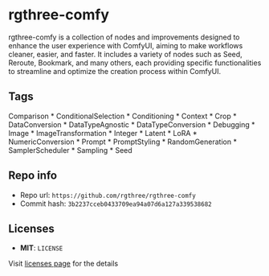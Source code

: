 # rgthree-comfy
rgthree-comfy is a collection of nodes and improvements designed to enhance the user experience with ComfyUI, aiming to make workflows cleaner, easier, and faster. It includes a variety of nodes such as Seed, Reroute, Bookmark, and many others, each providing specific functionalities to streamline and optimize the creation process within ComfyUI.

## Tags
Comparison * ConditionalSelection * Conditioning * Context * Crop * DataConversion * DataTypeAgnostic * DataTypeConversion * Debugging * Image * ImageTransformation * Integer * Latent * LoRA * NumericConversion * Prompt * PromptStyling * RandomGeneration * SamplerScheduler * Sampling * Seed

## Repo info
- Repo url: `https://github.com/rgthree/rgthree-comfy`
- Commit hash: `3b2237cceb0433709ea94a07d6a127a339538682`

## Licenses
- **MIT**: `LICENSE`

Visit [licenses page](licenses.md) for the details
